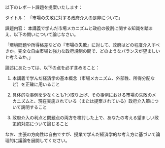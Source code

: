 以下のレポート課題を提案いたします：

タイトル：
「市場の失敗に対する政府介入の是非について」

課題内容：
本講義で学んだ市場メカニズムと政府の役割に関する知識を踏まえ、以下の問いについて論じなさい。

「環境問題や所得格差などの『市場の失敗』に対して、政府はどの程度介入すべきか。完全な自由市場と強力な政府規制の間で、どのようなバランスが望ましいと考えるか。」

論述にあたっては、以下の点を必ず含めること：

1. 本講義で学んだ経済学の基本概念（市場メカニズム、外部性、所得分配など）を正確に用いること

2. 具体的な事例を少なくとも1つ取り上げ、その事例における市場の失敗のメカニズムと、現在実施されている（または提案されている）政府介入策について説明すること

3. 政府介入の利点と問題点の両方を検討した上で、あなたの考える望ましい政策的対応について論じること

なお、主張の方向性は自由ですが、授業で学んだ経済学的な考え方に基づいて論理的に議論を展開してください。